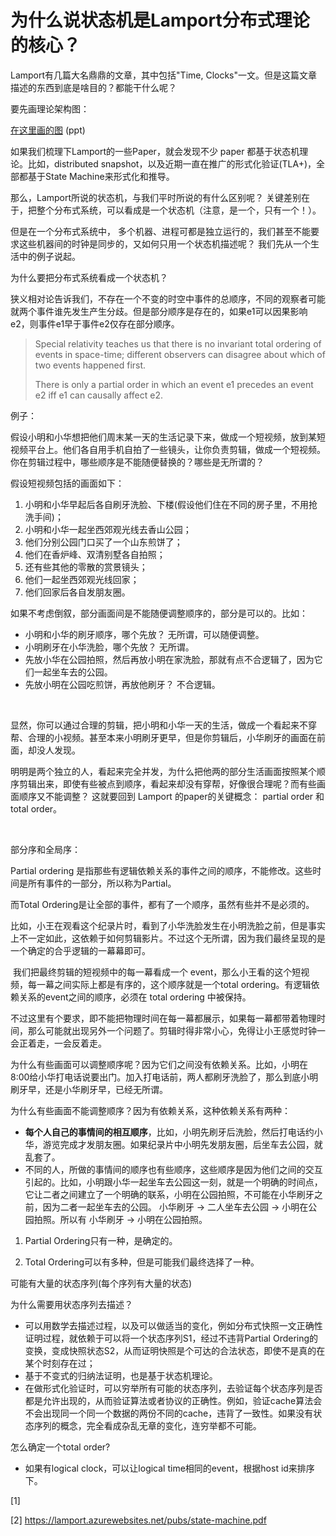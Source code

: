 # 为什么说状态机是Lamport分布式理论的核心？ 



Lamport有几篇大名鼎鼎的文章，其中包括"Time, Clocks"一文。但是这篇文章描述的东西到底是啥目的？都能干什么呢？

 

要先画理论架构图：

  [在这里画的图](https://app.lucidchart.com/documents/edit/191d2421-6e8c-4233-ab5d-563d1c65875d/0_0) (ppt)

 

 

如果我们梳理下Lamport的一些Paper，就会发现不少 paper 都基于状态机理论。比如，distributed snapshot，以及近期一直在推广的形式化验证(TLA+)，全部都基于State Machine来形式化和推导。

 

那么，Lamport所说的状态机，与我们平时所说的有什么区别呢？ 关键差别在于，把整个分布式系统，可以看成是一个状态机（注意，是一个，只有一个！）。

但是在一个分布式系统中， 多个机器、进程可都是独立运行的，我们甚至不能要求这些机器间的时钟是同步的，又如何只用一个状态机描述呢？ 我们先从一个生活中的例子说起。



 为什么要把分布式系统看成一个状态机？

 

狭义相对论告诉我们，不存在一个不变的时空中事件的总顺序，不同的观察者可能就两个事件谁先发生产生分歧。但是部分顺序是存在的，如果e1可以因果影响e2，则事件e1早于事件e2仅存在部分顺序。

> Special relativity teaches us that there is no invariant total ordering of events in space-time; different observers can disagree about which of two events happened first. 
>
>  There is only a partial order in which an event e1 precedes an event e2 iff e1 can causally affect e2. 

例子：

假设小明和小华想把他们周末某一天的生活记录下来，做成一个短视频，放到某短视频平台上。他们各自用手机自拍了一些镜头，让你负责剪辑，做成一个短视频。你在剪辑过程中，哪些顺序是不能随便替换的？哪些是无所谓的？

假设短视频包括的画面如下：

1. 小明和小华早起后各自刷牙洗脸、下楼(假设他们住在不同的房子里，不用抢洗手间)；
2. 小明和小华一起坐西郊观光线去香山公园；
3. 他们分别公园门口买了一个山东煎饼了；
4. 他们在香炉峰、双清别墅各自拍照；
5. 还有些其他的零散的赏景镜头；
6. 他们一起坐西郊观光线回家；
7. 他们回家后各自发朋友圈。

 

如果不考虑倒叙，部分画面间是不能随便调整顺序的，部分是可以的。比如： 

- 小明和小华的刷牙顺序，哪个先放？ 无所谓，可以随便调整。
- 小明刷牙在小华洗脸，哪个先放？ 无所谓。
- 先放小华在公园拍照，然后再放小明在家洗脸，那就有点不合逻辑了，因为它们一起坐车去的公园。
- 先放小明在公园吃煎饼，再放他刷牙？ 不合逻辑。

​      

显然，你可以通过合理的剪辑，把小明和小华一天的生活，做成一个看起来不穿帮、合理的小视频。甚至本来小明刷牙更早，但是你剪辑后，小华刷牙的画面在前面，却没人发现。

明明是两个独立的人，看起来完全并发，为什么把他两的部分生活画面按照某个顺序剪辑出来，即使有些被点到顺序，看起来却没有穿帮，好像很合理呢？而有些画面顺序又不能调整？ 这就要回到 Lamport 的paper的关键概念： partial order 和 total order。

​      

部分序和全局序：

   Partial ordering 是指那些有逻辑依赖关系的事件之间的顺序，不能修改。这些时间是所有事件的一部分，所以称为Partial。

而Total Ordering是让全部的事件，都有了一个顺序，虽然有些并不是必须的。

比如，小王在观看这个纪录片时，看到了小华洗脸发生在小明洗脸之前，但是事实上不一定如此，这依赖于如何剪辑影片。不过这个无所谓，因为我们最终呈现的是一个确定的合乎逻辑的一幕幕即可。

​     我们把最终剪辑的短视频中的每一幕看成一个 event，那么小王看的这个短视频，每一幕之间实际上都是有序的，这个顺序就是一个total ordering。有逻辑依赖关系的event之间的顺序，必须在 total ordering 中被保持。

   不过这里有个要求，即不能把物理时间在每一幕都展示，如果每一幕都带着物理时间，那么可能就出现另外一个问题了。剪辑时得非常小心，免得让小王感觉时钟一会正着走，一会反着走。

   为什么有些画面可以调整顺序呢？因为它们之间没有依赖关系。比如，小明在8:00给小华打电话说要出门。加入打电话前，两人都刷牙洗脸了，那么到底小明刷牙早，还是小华刷牙早，已经无所谓。

 

为什么有些画面不能调整顺序？因为有依赖关系，这种依赖关系有两种：

- **每个人自己的事情间的相互顺序**，比如，小明先刷牙后洗脸，然后打电话约小华，游览完成才发朋友圈。如果纪录片中小明先发朋友圈，后坐车去公园，就乱套了。
- 不同的人，所做的事情间的顺序也有些顺序，这些顺序是因为他们之间的交互引起的。比如，小明跟小华一起坐车去公园这一刻，就是一个明确的时间点，它让二者之间建立了一个明确的联系，小明在公园拍照，不可能在小华刷牙之前，因为二者一起坐车去的公园。     小华刷牙 -> 二人坐车去公园 -> 小明在公园拍照。所以有 小华刷牙     -> 小明在公园拍照。

 

1. Partial Ordering只有一种，是确定的。

 

1. Total Ordering可以有多种，但是可能我们最终选择了一种。

 

 

可能有大量的状态序列(每个序列有大量的状态)

 

为什么需要用状态序列去描述？

- 可以用数学去描述过程，以及可以做适当的变化，例如分布式快照一文正确性证明过程，就依赖于可以将一个状态序列S1，经过不违背Partial     Ordering的变换，变成快照状态S2，从而证明快照是个可达的合法状态，即使不是真的在某个时刻存在过；
- 基于不变式的归纳法证明，也是基于状态机理论。
- 在做形式化验证时，可以穷举所有可能的状态序列，去验证每个状态序列是否都是允许出现的，从而验证算法或者协议的正确性。例如，验证cache算法会不会出现同一个同一个数据的两份不同的cache，违背了一致性。如果没有状态序列的概念，完全看成杂乱无章的变化，连穷举都不可能。

 

 

 

怎么确定一个total order?

- 如果有logical     clock，可以让logical time相同的event，根据host id来排序下。





[1] 

[2] https://lamport.azurewebsites.net/pubs/state-machine.pdf
